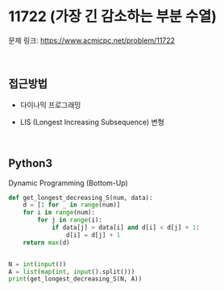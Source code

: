 # 11722 (가장 긴 감소하는 부분 수열)

문제 링크: <https://www.acmicpc.net/problem/11722>  

<br>

## 접근방법

- 다이나믹 프로그래밍

- LIS (Longest Increasing Subsequence) 변형

<br>

## Python3

Dynamic Programming (Bottom-Up)

```python
def get_longest_decreasing_S(num, data):
    d = [1 for _ in range(num)]
    for i in range(num):
        for j in range(i):
            if data[j] > data[i] and d[i] < d[j] + 1:
                d[i] = d[j] + 1
    return max(d)


N = int(input())
A = list(map(int, input().split()))
print(get_longest_decreasing_S(N, A))
```
